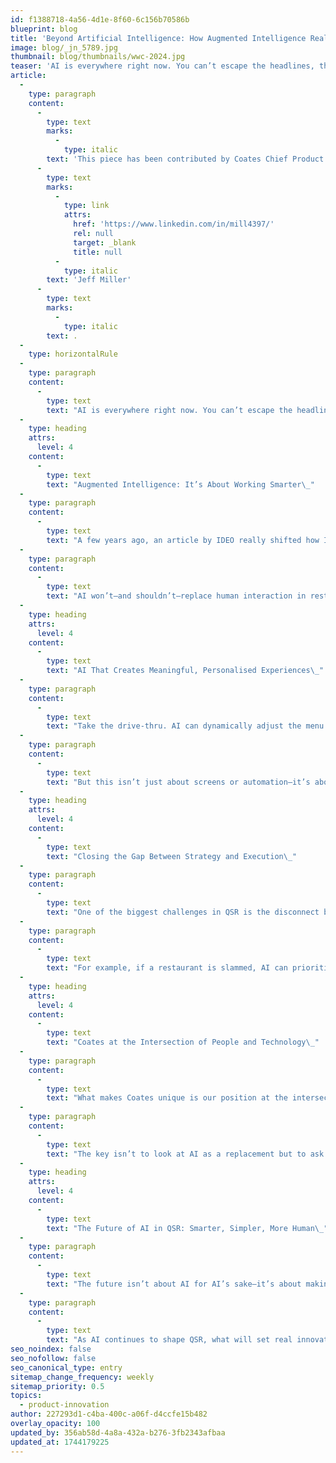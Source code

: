 ```yaml
---
id: f1388718-4a56-4d1e-8f60-6c156b70586b
blueprint: blog
title: 'Beyond Artificial Intelligence: How Augmented Intelligence Really Works in QSR'
image: blog/_jn_5789.jpg
thumbnail: blog/thumbnails/wwc-2024.jpg
teaser: 'AI is everywhere right now. You can’t escape the headlines, the debates, and the promises of a fully automated future. But in QSR, the real opportunity isn’t about replacing people—it’s about augmenting them. AI’s true power is in enhancing restaurant operations, not taking them over.'
article:
  -
    type: paragraph
    content:
      -
        type: text
        marks:
          -
            type: italic
        text: 'This piece has been contributed by Coates Chief Product Officer, '
      -
        type: text
        marks:
          -
            type: link
            attrs:
              href: 'https://www.linkedin.com/in/mill4397/'
              rel: null
              target: _blank
              title: null
          -
            type: italic
        text: 'Jeff Miller'
      -
        type: text
        marks:
          -
            type: italic
        text: .
  -
    type: horizontalRule
  -
    type: paragraph
    content:
      -
        type: text
        text: "AI is everywhere right now. You can’t escape the headlines, the debates, and the promises of a fully automated future. But in QSR, the real opportunity isn’t about replacing people—it’s about augmenting them. AI’s true power is in enhancing restaurant operations, not taking them over.\_"
  -
    type: heading
    attrs:
      level: 4
    content:
      -
        type: text
        text: "Augmented Intelligence: It’s About Working Smarter\_"
  -
    type: paragraph
    content:
      -
        type: text
        text: "A few years ago, an article by IDEO really shifted how I think about AI. The most effective use of AI isn’t full automation—it’s augmentation. And that’s especially true in Quick Service Restaurants, where people, processes, and operations all work together in a fast-moving, physical environment.\_"
  -
    type: paragraph
    content:
      -
        type: text
        text: "AI won’t—and shouldn’t—replace human interaction in restaurants. Instead, the opportunity lies in helping restaurants make smarter, faster decisions while keeping the customer experience personal.\_"
  -
    type: heading
    attrs:
      level: 4
    content:
      -
        type: text
        text: "AI That Creates Meaningful, Personalised Experiences\_"
  -
    type: paragraph
    content:
      -
        type: text
        text: "Take the drive-thru. AI can dynamically adjust the menu based on real-time demand, simplifying options during peak hours to keep things moving. It can balance inventory needs with customer favourites, making sure the right items are front and centre while also helping the restaurant reduce waste.\_"
  -
    type: paragraph
    content:
      -
        type: text
        text: "But this isn’t just about screens or automation—it’s about intelligent, intentional interactions that make the experience better for both customers and employees. AI should enhance decision-making, not just speed things up.\_"
  -
    type: heading
    attrs:
      level: 4
    content:
      -
        type: text
        text: "Closing the Gap Between Strategy and Execution\_"
  -
    type: paragraph
    content:
      -
        type: text
        text: "One of the biggest challenges in QSR is the disconnect between corporate strategy and what actually happens at the restaurant level. The right technology can bridge that gap, ensuring corporate priorities align with what franchisees and restaurant teams need to succeed.\_"
  -
    type: paragraph
    content:
      -
        type: text
        text: "For example, if a restaurant is slammed, AI can prioritise faster-prep items, helping maintain speed of service. If there’s surplus inventory, it can adjust promotions in real time. And increasingly, the drive-thru is becoming a full customer engagement platform, not just a way to get people through the line.\_"
  -
    type: heading
    attrs:
      level: 4
    content:
      -
        type: text
        text: "Coates at the Intersection of People and Technology\_"
  -
    type: paragraph
    content:
      -
        type: text
        text: "What makes Coates unique is our position at the intersection of customer, employee, and restaurant experiences. We’re not just building tech—we’re helping QSRs navigate what’s next by combining our products, services, and partnerships into bigger-picture solutions.\_"
  -
    type: paragraph
    content:
      -
        type: text
        text: "The key isn’t to look at AI as a replacement but to ask: How do we use it to enhance the experience while keeping the human element intact? That’s the real game-changer.\_"
  -
    type: heading
    attrs:
      level: 4
    content:
      -
        type: text
        text: "The Future of AI in QSR: Smarter, Simpler, More Human\_"
  -
    type: paragraph
    content:
      -
        type: text
        text: "The future isn’t about AI for AI’s sake—it’s about making restaurant operations smarter, simpler, and more human. At Coates, our job is to take complexity and simplify it, creating solutions that help our customers thrive in an evolving industry.\_"
  -
    type: paragraph
    content:
      -
        type: text
        text: "As AI continues to shape QSR, what will set real innovation apart from the hype is how well it supports the people behind the counter, in the kitchen, and in the drive-thru. That’s what will truly make a difference.\_"
seo_noindex: false
seo_nofollow: false
seo_canonical_type: entry
sitemap_change_frequency: weekly
sitemap_priority: 0.5
topics:
  - product-innovation
author: 227293d1-c4ba-400c-a06f-d4ccfe15b482
overlay_opacity: 100
updated_by: 356ab58d-4a8a-432a-b276-3fb2343afbaa
updated_at: 1744179225
---
```

